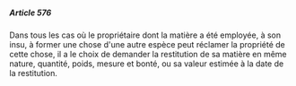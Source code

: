 ##### Article 576

Dans tous les cas où le propriétaire dont la matière a été employée, à son insu, à former une chose d'une autre espèce peut réclamer la propriété de cette chose, il a le choix de demander la restitution de sa matière en même nature, quantité, poids, mesure et bonté, ou sa valeur estimée à la date de la restitution.


